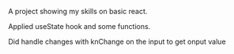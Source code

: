 A project showing my skills on basic react.

Applied useState hook and some functions.

Did handle changes with knChange on the input to get onput value 
